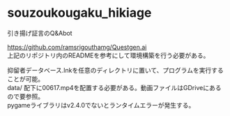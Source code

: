 # souzoukougaku_hikiage
引き揚げ証言のQ&amp;Abot

https://github.com/ramsrigouthamg/Questgen.ai  
上記のリポジトリ内のREADMEを参考にして環境構築を行う必要がある。  

抑留者データベース.lnkを任意のディレクトリに置いて、プログラムを実行することが可能。  
data/ 配下に00617.mp4を配置する必要がある。動画ファイルはGDriveにあるので要参照。  
pygameライブラリはv2.4.0でないとランタイムエラーが発生する。  
